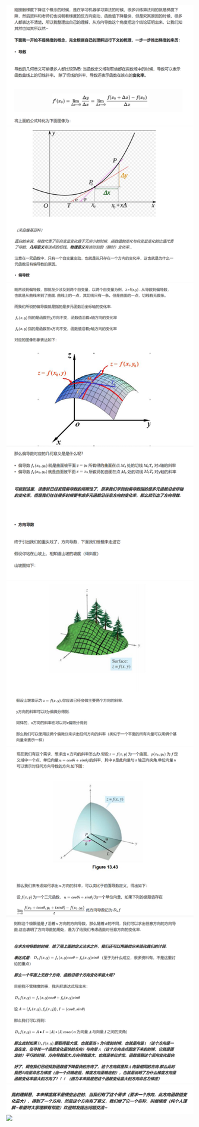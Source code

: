 ![](./imgs/Grad_1.PNG)
![](./imgs/Grad_2.PNG)
![](./imgs/Grad_3.PNG)
![](./imgs/Grad_4.PNG)
![](./imgs/Grad_5.PNG)
![](./imgs/Grad_6.PNG)
![](./imgs/Grad_7.PNG)
![](./imgs/Grad_8.PNG)
![](./imgs/Grad_9.PNG)